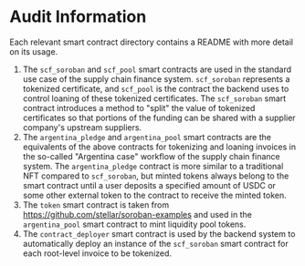 # Audit Information

Each relevant smart contract directory contains a README with more detail on its usage. 
1. The `scf_soroban` and `scf_pool` smart contracts are used in the standard use case of the supply chain finance system. `scf_soroban` represents a tokenized certificate, and `scf_pool` is the contract the backend uses to control loaning of these tokenized certificates. The `scf_soroban` smart contract introduces a method to "split" the value of tokenized certificates so that portions of the funding can be shared with a supplier company's upstream suppliers. 
2. The `argentina_pledge` and `argentina_pool` smart contracts are the equivalents of the above contracts for tokenizing and loaning invoices in the so-called "Argentina case" workflow of the supply chain finance system. The `argentina_pledge` contract is more similar to a traditional NFT compared to `scf_soroban`, but minted tokens always belong to the smart contract until a user deposits a specified amount of USDC or some other external token to the contract to receive the minted token.
3. The `token` smart contract is taken from https://github.com/stellar/soroban-examples and used in the `argentina_pool` smart contract to mint liquidity pool tokens.
4. The `contract_deployer` smart contract is used by the backend system to automatically deploy an instance of the `scf_soroban` smart contract for each root-level invoice to be tokenized. 
